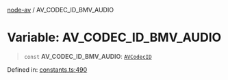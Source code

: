 [node-av](../globals.md) / AV\_CODEC\_ID\_BMV\_AUDIO

# Variable: AV\_CODEC\_ID\_BMV\_AUDIO

> `const` **AV\_CODEC\_ID\_BMV\_AUDIO**: [`AVCodecID`](../type-aliases/AVCodecID.md)

Defined in: [constants.ts:490](https://github.com/seydx/av/blob/f8631fc881b394300b1479f511d55cf1c370a87f/src/constants/constants.ts#L490)
